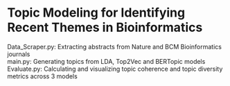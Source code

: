 # Topic Modeling for Identifying Recent Themes in Bioinformatics
Data_Scraper.py: Extracting abstracts from Nature and BCM Bioinformatics journals <br>
main.py: Generating topics from LDA, Top2Vec and BERTopic models <br>
Evaluate.py: Calculating and visualizing topic coherence and topic diversity metrics across 3 models <br>
